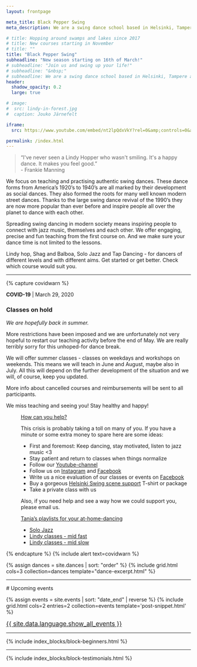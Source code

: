 ```yaml
---
layout: frontpage

meta_title: Black Pepper Swing
meta_description: We are a swing dance school based in Helsinki, Tampere and Jyväskylä, founded and run through passion for authentic swing dances. We teach, organize, social dance, perform and keep the dance floor busy.

# title: Hopping around swamps and lakes since 2017
# title: New courses starting in November
# title: ""
title: "Black Pepper Swing"
subheadline: "New season starting on 16th of March!"
# subheadline: "Join us and swing up your life!"
# subheadline: "&nbsp;"
# subheadline: We are a swing dance school based in Helsinki, Tampere and Jyväskylä, founded and run through passion for authentic swing dances. We teach, organize, social dance, perform and keep the dance floor busy.
header:
  shadow_opacity: 0.2
  large: true

# image:
#  src: lindy-in-forest.jpg
#  caption: Jouko Järnefelt

iframe:
  src: https://www.youtube.com/embed/nt2lpQdxVkY?rel=0&amp;controls=0&amp;disablekb=1&amp;playsinline=1&amp;showinfo=0&amp;version=3&amp;loop=1&amp;playlist=nt2lpQdxVkY&amp;autoplay=1&amp;enablejsapi=1

permalink: /index.html
---
```


<!--
{% comment %}

## Our teachers

{% include grid.html cols=4 collection=site.teachers template='teacher-snippet.html' %}

{% endcomment %}
-->

> “I've never seen a Lindy Hopper who wasn't smiling. It's a happy dance. It makes you feel good.”  
  \- Frankie Manning

We focus on teaching and practising authentic swing dances. These dance forms from America’s 1920’s to 1940’s are all marked by their development as social dances. They also formed the roots for many well known modern street dances. Thanks to the large swing dance revival of the 1990’s they are now more popular than ever before and inspire people all over the planet to dance with each other. 

Spreading swing dancing in modern society means inspiring people to connect with jazz music, themselves and each other. We offer engaging, precise and fun teaching from the first course on. And we make sure your dance time is not limited to the lessons.

Lindy hop, Shag and Balboa, Solo Jazz and Tap Dancing - for dancers of different levels and with different aims. Get started or get better. Check which course would suit you.

<!--

<div class="text-center">
  <a href="{{ site.baseurl }}/courses" class="button">Check the courses</a>
  <p>
  We offer Lindy hop, Tap dancing, Solo Jazz and Slow dancing.<br/>
  Registration is open!
  </p>
</div>

-->


<div class="t50"><hr/></div>

{% capture covidwarn %}
<p><b>COVID-19</b> | March 29, 2020</p> <h3>Classes on hold</h3>
<i>We are hopefully back in summer.</i>
<p>More restrictions have been imposed and we are unfortunately not very hopeful to restart our teaching activity before the end of May. We are really terribly sorry for this unhoped-for dance break.</p>
<p>We will offer summer classes - classes on weekdays and workshops on weekends. This means we will teach in June and August, maybe also in July. All this will depend on the further development of the situation and we will, of course, keep you updated.</p>
<p>More info about cancelled courses and reimbursements will be sent to all participants.</p>
<p>We miss teaching and seeing you! Stay healthy and happy!</p>

<dl class="accordion" data-accordion>
  <dd class="accordion-navigation">
    <a href="#howto-help">How can you help?</a>
    <div id="howto-help" class="content">
<p>This crisis is probably taking a toll on many of you. If you have a minute or some extra money to spare here are some ideas:</p>
<ul>
<li>First and foremost: Keep dancing, stay motivated, listen to jazz music <3</li>
<li>Stay patient and return to classes when things normalize</li>
<li>Follow our <a href="https://www.youtube.com/channel/UCqhUGGN-O_FC5Luf3wOmO1g" target="_blank">Youtube-channel</a></li>
<li>Follow us on <a href="https://www.instagram.com/blackpepperswing/" target="_blank">Instagram</a> and <a href="https://www.facebook.com/blackpepperswing/" target="_blank">Facebook</a></li>
<li>Write us a nice evaluation of our classes or events on <a href="https://www.facebook.com/blackpepperswing/" target="_blank">Facebook</a></li>
<li>Buy a gorgeous <a href="https://holvi.com/shop/LkwQb5/section/helsinki-swing-community/" target="_blank">Helsinki Swing scene support</a> T-shirt or package</li>
<li>Take a private class with us</li>
</ul>
<p>Also, if you need help and see a way how we could support you, please email us.</p>
    </div>
  </dd>
  <dd class="accordion-navigation">
    <a href="#danceathome-music">Tanja’s playlists for your at-home-dancing</a>
    <div id="danceathome-music" class="content"><ul>
<li><a href="https://open.spotify.com/playlist/46xyHq9USHUU8oyEDscMVA?si=RPNdzrf1S5OzsuLcM1k8WQ" target="_blank">Solo Jazz</a></li>
<li><a href="https://open.spotify.com/playlist/02b3VBQAntX9KmBNuSqEIE?si=1GXp5BkKTrmA1YWzi5Ud_A" target="_blank">Lindy classes - mid fast</a></li>
<li><a href="https://open.spotify.com/playlist/3GXUexIVeXvxCuWzPcjqy1?si=AafwfOJ4SBenXCl-s3vXhw" target="_blank">Lindy classes - mid slow</a></li>
</ul>
    </div>
  </dd>
  <!-- ... -->
</dl>
{% endcapture %}
{% include alert text=covidwarn %}


{% assign dances = site.dances | sort: "order" %}
{% include grid.html cols=3 collection=dances template="dance-excerpt.html" %}


<div class="t50"><hr/></div>
# Upcoming events

{% assign events = site.events | sort: "date_end" | reverse %}
{% include grid.html cols=2 entries=2 collection=events template='post-snippet.html' %}
<div class="text-center t50">
  <a href="{{ site.baseurl }}/events"><big>{{ site.data.language.show_all_events }}</big></a>
</div>


<div class="t50"><hr/></div>

{% include index_blocks/block-beginners.html %}


<div class="t50"><hr/></div>

{% include index_blocks/block-testimonials.html %}

<!--
{% comment %}

## Latest articles

{% include grid.html cols=2 entries=2 collection=site.posts template='post-snippet.html' %}
<div class="text-center">
  <a href="blog"><big>{{ site.data.language.show_all_articles }}</big></a>
</div>

{% endcomment %}
-->
